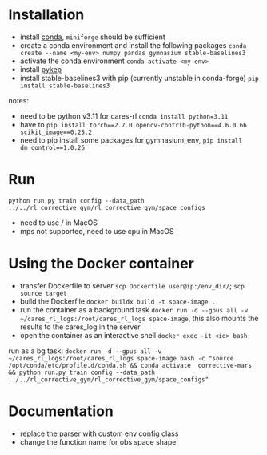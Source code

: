 # Installation 
- install [conda](https://docs.conda.io/projects/conda/en/latest/user-guide/install/index.html), `miniforge` should be sufficient 
- create a conda environment and install the following packages `conda create --name <my-env> numpy pandas gymnasium stable-baselines3`
- activate the conda environment `conda activate <my-env>` 
- install [pykep](https://esa.github.io/pykep/installation.html)
- install stable-baselines3 with pip (currently unstable in conda-forge) `pip install stable-baselines3`

notes: 
- need to be python v3.11 for cares-rl `conda install python=3.11`
- have to `pip install torch==2.7.0 opencv-contrib-python==4.6.0.66 scikit_image==0.25.2`
- need to pip install some packages for gymnasium_env, `pip install dm_control==1.0.26`

# Run
`python run.py train config --data_path ../../rl_corrective_gym/rl_corrective_gym/space_configs`
- need to use / in MacOS
- mps not supported, need to use cpu in MacOS

# Using the Docker container
- transfer Dockerfile to server `scp Dockerfile user@ip:/env_dir/`; `scp source target`
- build the Dockerfile `docker buildx build -t space-image .`
- run the container as a background task `docker run -d --gpus all -v ~/cares_rl_logs:/root/cares_rl_logs space-image`, this also mounts the results to the cares_log in the server
- open the container as an interactive shell `docker exec -it <id> bash`

run as a bg task:
`docker run -d --gpus all -v ~/cares_rl_logs:/root/cares_rl_logs space-image bash -c "source /opt/conda/etc/profile.d/conda.sh && conda activate  corrective-mars && python run.py train config --data_path ../../rl_corrective_gym/rl_corrective_gym/space_configs"`

# Documentation 
- replace the parser with custom env config class
- change the function name for obs space shape